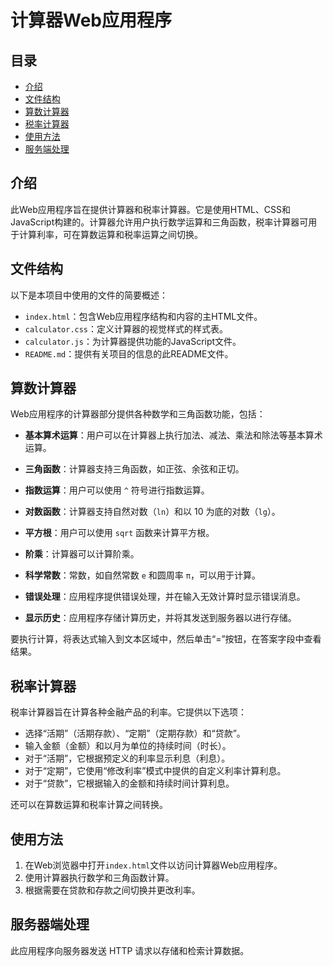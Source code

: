 # 计算器Web应用程序

## 目录

- [介绍](#介绍)
- [文件结构](#文件结构)
- [算数计算器](#算数计算器)
- [税率计算器](#税率计算器)
- [使用方法](#使用方法)
- [服务端处理](#服务端处理)

## 介绍

此Web应用程序旨在提供计算器和税率计算器。它是使用HTML、CSS和JavaScript构建的。计算器允许用户执行数学运算和三角函数，税率计算器可用于计算利率，可在算数运算和税率运算之间切换。

## 文件结构

以下是本项目中使用的文件的简要概述：

- `index.html`：包含Web应用程序结构和内容的主HTML文件。
- `calculator.css`：定义计算器的视觉样式的样式表。
- `calculator.js`：为计算器提供功能的JavaScript文件。
- `README.md`：提供有关项目的信息的此README文件。

## 算数计算器

Web应用程序的计算器部分提供各种数学和三角函数功能，包括：

- **基本算术运算**：用户可以在计算器上执行加法、减法、乘法和除法等基本算术运算。
- **三角函数**：计算器支持三角函数，如正弦、余弦和正切。

- **指数运算**：用户可以使用 `^` 符号进行指数运算。

- **对数函数**：计算器支持自然对数（`ln`）和以 10 为底的对数（`lg`）。

- **平方根**：用户可以使用 `sqrt` 函数来计算平方根。

- **阶乘**：计算器可以计算阶乘。

- **科学常数**：常数，如自然常数 `e` 和圆周率 `π`，可以用于计算。

- **错误处理**：应用程序提供错误处理，并在输入无效计算时显示错误消息。

- **显示历史**：应用程序存储计算历史，并将其发送到服务器以进行存储。


要执行计算，将表达式输入到文本区域中，然后单击“=”按钮，在答案字段中查看结果。

## 税率计算器

税率计算器旨在计算各种金融产品的利率。它提供以下选项：

- 选择“活期”（活期存款）、“定期”（定期存款）和“贷款”。
- 输入金额（金额）和以月为单位的持续时间（时长）。
- 对于“活期”，它根据预定义的利率显示利息（利息）。
- 对于“定期”，它使用“修改利率”模式中提供的自定义利率计算利息。
- 对于“贷款”，它根据输入的金额和持续时间计算利息。

还可以在算数运算和税率计算之间转换。

## 使用方法

1. 在Web浏览器中打开`index.html`文件以访问计算器Web应用程序。
2. 使用计算器执行数学和三角函数计算。
4. 根据需要在贷款和存款之间切换并更改利率。

## 服务器端处理

此应用程序向服务器发送 HTTP 请求以存储和检索计算数据。
